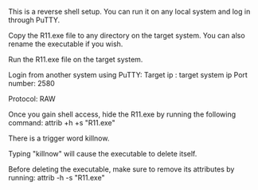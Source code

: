 This is a reverse shell setup. You can run it on any local system and log in through PuTTY.

Copy the R11.exe file to any directory on the target system. You can also rename the executable if you wish.

Run the R11.exe file on the target system.

Login from another system using PuTTY:
Target ip : target system ip
Port number: 2580

Protocol: RAW

Once you gain shell access, hide the R11.exe by running the following command: attrib +h +s "R11.exe"

There is a trigger word killnow.

Typing "killnow" will cause the executable to delete itself.

Before deleting the executable, make sure to remove its attributes by running: attrib -h -s "R11.exe"

